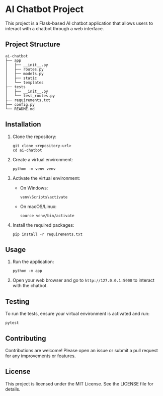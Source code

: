 
# AI Chatbot Project


This project is a Flask-based AI chatbot application that allows users to interact with a chatbot through a web interface.


## Project Structure

```
ai-chatbot
├── app
│   ├── __init__.py
│   ├── routes.py
│   ├── models.py
│   ├── static
│   └── templates
├── tests
│   ├── __init__.py
│   └── test_routes.py
├── requirements.txt
├── config.py
└── README.md
```

## Installation

1. Clone the repository:
   ```
   git clone <repository-url>
   cd ai-chatbot
   ```

2. Create a virtual environment:
   ```
   python -m venv venv
   ```

3. Activate the virtual environment:
   - On Windows:
     ```
     venv\Scripts\activate
     ```
   - On macOS/Linux:
     ```
     source venv/bin/activate
     ```

4. Install the required packages:
   ```
   pip install -r requirements.txt
   ```

## Usage

1. Run the application:
   ```
   python -m app
   ```

2. Open your web browser and go to `http://127.0.0.1:5000` to interact with the chatbot.

## Testing

To run the tests, ensure your virtual environment is activated and run:
```
pytest
```

## Contributing

Contributions are welcome! Please open an issue or submit a pull request for any improvements or features.

## License

This project is licensed under the MIT License. See the LICENSE file for details.
